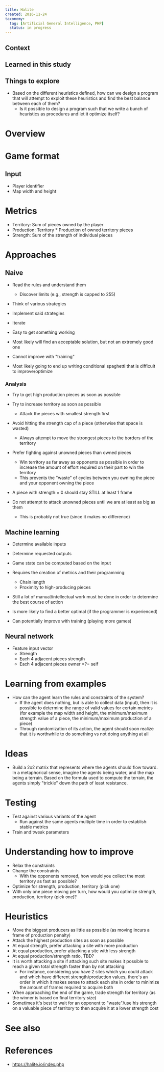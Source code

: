 ```yaml
---
title: Halite
created: 2016-11-24
taxonomy:
  tag: [Artificial General Intelligence, PHP]
  status: in progress
---
```


## Context

## Learned in this study

## Things to explore
* Based on the different heuristics defined, how can we design a program that will attempt to exploit these heuristics and find the best balance between each of them?
	* Is it possible to design a program such that we write a bunch of heuristics as procedures and let it optimize itself?

# Overview

# Game format
## Input
* Player identifier
* Map width and height

# Metrics
* Territory: Sum of pieces owned by the player
* Production: Territory * Production of owned territory pieces
* Strength: Sum of the strength of individual pieces

# Approaches
## Naive
* Read the rules and understand them
	* Discover limits (e.g., strength is capped to 255)
* Think of various strategies
* Implement said strategies
* Iterate

* Easy to get something working
* Most likely will find an acceptable solution, but not an extremely good one
* Cannot improve with "training"
* Most likely going to end up writing conditional spaghetti that is difficult to improve/optimize

### Analysis
* Try to get high production pieces as soon as possible
* Try to increase territory as soon as possible
	* Attack the pieces with smallest strength first
* Avoid hitting the strength cap of a piece (otherwise that space is wasted)
	* Always attempt to move the strongest pieces to the borders of the territory
* Prefer fighting against unowned pieces than owned pieces
	* Win territory as far away as opponents as possible in order to increase the amount of effort required on their part to win the territory
	* This prevents the "waste" of cycles between you owning the piece and your opponent owning the piece
* A piece with strength = 0 should stay STILL at least 1 frame

* Do not attempt to attack unowned pieces until we are at least as big as them
	* This is probably not true (since it makes no difference)

## Machine learning
* Determine available inputs
* Determine requested outputs

* Game state can be computed based on the input

* Requires the creation of metrics and their programming
	* Chain length
	* Proximity to high-producing pieces
* Still a lot of manual/intellectual work must be done in order to determine the best course of action

* Is more likely to find a better optimal (if the programmer is experienced)
* Can potentially improve with training (playing more games)

## Neural network
* Feature input vector
	* Strength
	* Each 4 adjacent pieces strength
	* Each 4 adjacent pieces owner =?= self

# Learning from examples
* How can the agent learn the rules and constraints of the system?
	* If the agent does nothing, but is able to collect data (input), then it is possible to determine the range of valid values for certain metrics (for example the map width and height, the minimum/maximum strength value of a piece, the minimum/maximum production of a piece)
	* Through randomization of its action, the agent should soon realize that it is worthwhile to do something vs not doing anything at all

# Ideas
* Build a 2x2 matrix that represents where the agents should flow toward. In a metaphorical sense, imagine the agents being water, and the map being a terrain. Based on the formula used to compute the terrain, the agents simply "trickle" down the path of least resistance.

# Testing
* Test against various variants of the agent
	* Run against the same agents multiple time in order to establish stable metrics
* Train and tweak parameters

# Understanding how to improve
* Relax the constraints
* Change the constraints
	* With the opponents removed, how would you collect the most territory as fast as possible?
* Optimize for strength, production, territory (pick one)
* With only one piece moving per turn, how would you optimize strength, production, territory (pick one)?

# Heuristics
* Move the biggest producers as little as possible (as moving incurs a frame of production penalty)
* Attack the highest production sites as soon as possible
* At equal strength, prefer attacking a site with more production
* At equal production, prefer attacking a site with less strength
* At equal production/strength ratio, TBD?
* It is worth attacking a site if attacking such site makes it possible to reach a given total strength faster than by not attacking
	* For instance, considering you have 2 sites which you could attack and which have different strength/production values, there's an order in which it makes sense to attack each site in order to minimize the amount of frames required to acquire both
* When approaching the end of the game, trade strength for territory (as the winner is based on final territory size)
* Sometimes it's best to wait for an opponent to "waste"/use his strength on a valuable piece of territory to then acquire it at a lower strength cost

# See also

# References
* https://halite.io/index.php
